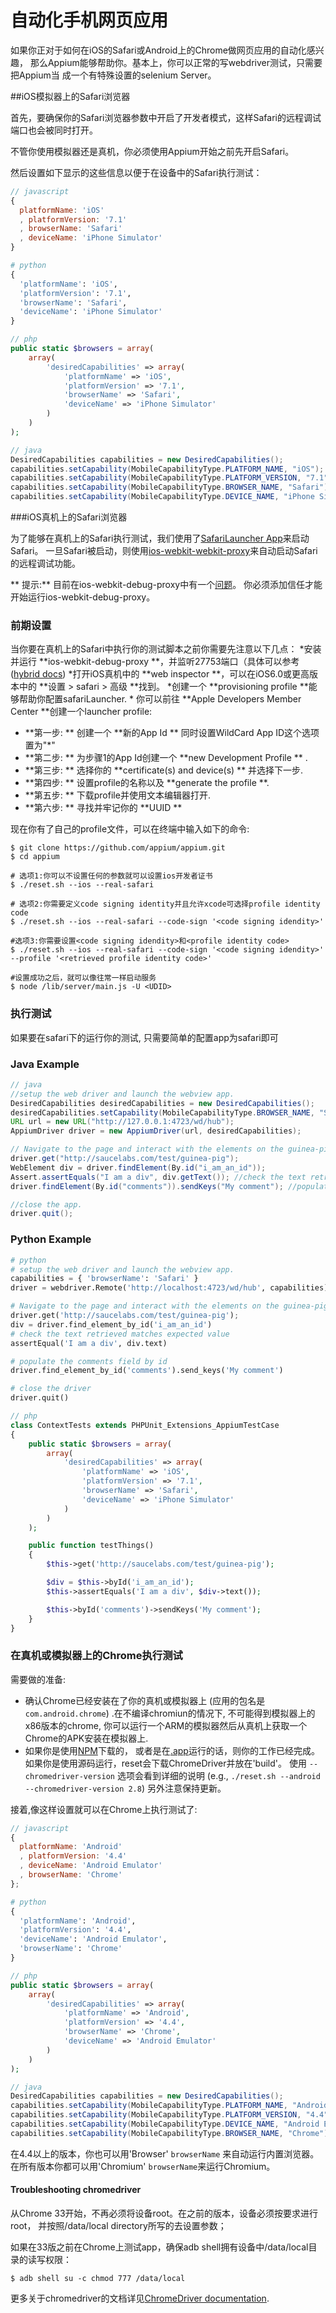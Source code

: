 # 自动化手机网页应用

如果你正对于如何在iOS的Safari或Android上的Chrome做网页应用的自动化感兴趣，
那么Appium能够帮助你。基本上，你可以正常的写webdriver测试，只需要把Appium当
成一个有特殊设置的selenium Server。

##iOS模拟器上的Safari浏览器

首先，要确保你的Safari浏览器参数中开启了开发者模式，这样Safari的远程调试端口也会被同时打开。

不管你使用模拟器还是真机，你必须使用Appium开始之前先开启Safari。

然后设置如下显示的这些信息以便于在设备中的Safari执行测试：

```javascript
// javascript
{
  platformName: 'iOS'
  , platformVersion: '7.1'
  , browserName: 'Safari'
  , deviceName: 'iPhone Simulator'
}
```

```python
# python
{
  'platformName': 'iOS',
  'platformVersion': '7.1',
  'browserName': 'Safari',
  'deviceName': 'iPhone Simulator'
}
```

```php
// php
public static $browsers = array(
    array(
        'desiredCapabilities' => array(
            'platformName' => 'iOS',
            'platformVersion' => '7.1',
            'browserName' => 'Safari',
            'deviceName' => 'iPhone Simulator'
        )
    )
);
```

```java
// java
DesiredCapabilities capabilities = new DesiredCapabilities();
capabilities.setCapability(MobileCapabilityType.PLATFORM_NAME, "iOS");
capabilities.setCapability(MobileCapabilityType.PLATFORM_VERSION, "7.1");
capabilities.setCapability(MobileCapabilityType.BROWSER_NAME, "Safari");
capabilities.setCapability(MobileCapabilityType.DEVICE_NAME, "iPhone Simulator");
```

###iOS真机上的Safari浏览器

为了能够在真机上的Safari执行测试，我们使用了[SafariLauncher App](https://github.com/snevesbarros/SafariLauncher)来启动Safari。
一旦Safari被启动，则使用[ios-webkit-webkit-proxy](https://github.com/google/ios-webkit-debug-proxy)来自动启动Safari的远程调试功能。

** 提示:** 目前在ios-webkit-debug-proxy中有一个[问题](https://github.com/google/ios-webkit-debug-proxy/issues/38)。
你必须添加信任才能开始运行ios-webkit-debug-proxy。

### 前期设置

当你要在真机上的Safari中执行你的测试脚本之前你需要先注意以下几点：
*安装并运行 **ios-webkit-debug-proxy **，并监听27753端口（具体可以参考([hybrid docs](hybrid.md))
*打开iOS真机中的 **web inspector **，可以在iOS6.0或更高版本中的 **设置 > safari > 高级 **找到。
*创建一个 **provisioning profile **能够帮助你配置safariLauncher.
*
你可以前往 **Apple Developers Member Center **创建一个launcher profile:
  *  **第一步: ** 创建一个 **新的App Id ** 同时设置WildCard App ID这个选项置为"*"
  *  **第二步: ** 为步骤1的App Id创建一个 **new Development Profile ** .
  *  **第三步: ** 选择你的 **certificate(s) and device(s) ** 并选择下一步.
  *  **第四步: ** 设置profile的名称以及 **generate the profile **.
  *  **第五步: ** 下载profile并使用文本编辑器打开.
  *  **第六步: ** 寻找并牢记你的 **UUID ** 

现在你有了自己的profile文件，可以在终端中输入如下的命令:

```center
$ git clone https://github.com/appium/appium.git
$ cd appium

# 选项1:你可以不设置任何的参数就可以设置ios开发者证书
$ ./reset.sh --ios --real-safari

# 选项2:你需要定义code signing identity并且允许xcode可选择profile identity code
$ ./reset.sh --ios --real-safari --code-sign '<code signing idendity>' 

#选项3:你需要设置<code signing idendity>和<profile identity code>
$ ./reset.sh --ios --real-safari --code-sign '<code signing idendity>' --profile '<retrieved profile identity code>'

#设置成功之后，就可以像往常一样启动服务
$ node /lib/server/main.js -U <UDID>
```

### 执行测试
如果要在safari下的运行你的测试, 只需要简单的配置app为safari即可


### Java Example

```java
// java
//setup the web driver and launch the webview app.
DesiredCapabilities desiredCapabilities = new DesiredCapabilities();
desiredCapabilities.setCapability(MobileCapabilityType.BROWSER_NAME, "Safari");
URL url = new URL("http://127.0.0.1:4723/wd/hub");
AppiumDriver driver = new AppiumDriver(url, desiredCapabilities);

// Navigate to the page and interact with the elements on the guinea-pig page using id.
driver.get("http://saucelabs.com/test/guinea-pig");
WebElement div = driver.findElement(By.id("i_am_an_id"));
Assert.assertEquals("I am a div", div.getText()); //check the text retrieved matches expected value
driver.findElement(By.id("comments")).sendKeys("My comment"); //populate the comments field by id.

//close the app.
driver.quit();
```

### Python Example

```python
# python
# setup the web driver and launch the webview app.
capabilities = { 'browserName': 'Safari' }
driver = webdriver.Remote('http://localhost:4723/wd/hub', capabilities)

# Navigate to the page and interact with the elements on the guinea-pig page using id.
driver.get('http://saucelabs.com/test/guinea-pig');
div = driver.find_element_by_id('i_am_an_id')
# check the text retrieved matches expected value
assertEqual('I am a div', div.text)

# populate the comments field by id
driver.find_element_by_id('comments').send_keys('My comment')

# close the driver
driver.quit()
```

```php
// php
class ContextTests extends PHPUnit_Extensions_AppiumTestCase
{
    public static $browsers = array(
        array(
            'desiredCapabilities' => array(
                'platformName' => 'iOS',
                'platformVersion' => '7.1',
                'browserName' => 'Safari',
                'deviceName' => 'iPhone Simulator'
            )
        )
    );

    public function testThings()
    {
        $this->get('http://saucelabs.com/test/guinea-pig');

        $div = $this->byId('i_am_an_id');
        $this->assertEquals('I am a div', $div->text());

        $this->byId('comments')->sendKeys('My comment');
    }
}
```

### 在真机或模拟器上的Chrome执行测试

需要做的准备:

*  确认Chrome已经安装在了你的真机或模拟器上 (应用的包名是`com.android.chrome`) .在不编译chromiun的情况下, 不可能得到模拟器上的x86版本的chrome, 你可以运行一个ARM的模拟器然后从真机上获取一个Chrome的APK安装在模拟器上.
*  如果你是使用[NPM](https://www.npmjs.org/package/appium)下载的，
或者是在[.app](https://github.com/appium/appium-dot-app)运行的话，则你的工作已经完成。
如果你是使用源码运行，reset会下载ChromeDriver并放在'build'。 
使用 `--chromedriver-version` 选项会看到详细的说明 (e.g., `./reset.sh --android --chromedriver-version 2.8`)
另外注意保持更新。

接着,像这样设置就可以在Chrome上执行测试了:

```javascript
// javascript
{
  platformName: 'Android'
  , platformVersion: '4.4'
  , deviceName: 'Android Emulator'
  , browserName: 'Chrome'
};
```

```python
# python
{
  'platformName': 'Android',
  'platformVersion': '4.4',
  'deviceName': 'Android Emulator',
  'browserName': 'Chrome'
}
```

```php
// php
public static $browsers = array(
    array(
        'desiredCapabilities' => array(
            'platformName' => 'Android',
            'platformVersion' => '4.4',
            'browserName' => 'Chrome',
            'deviceName' => 'Android Emulator'
        )
    )
);
```

```java
// java
DesiredCapabilities capabilities = new DesiredCapabilities();
capabilities.setCapability(MobileCapabilityType.PLATFORM_NAME, "Android");
capabilities.setCapability(MobileCapabilityType.PLATFORM_VERSION, "4.4");
capabilities.setCapability(MobileCapabilityType.DEVICE_NAME, "Android Emulator");
capabilities.setCapability(MobileCapabilityType.BROWSER_NAME, "Chrome");
```

在4.4以上的版本，你也可以用'Browser' `browserName` 来自动运行内置浏览器。
在所有版本你都可以用'Chromium' `browserName`来运行Chromium。
 

#### Troubleshooting chromedriver

从Chrome 33开始，不再必须将设备root。在之前的版本，设备必须按要求进行root，
并按照/data/local directory所写的去设置参数；

如果在33版之前在Chrome上测试app，确保adb shell拥有设备中/data/local目录的读写权限：

```center
$ adb shell su -c chmod 777 /data/local
```

更多关于chromedriver的文档详见[ChromeDriver documentation](https://sites.google.com/a/chromium.org/chromedriver/getting-started/getting-started---android).

